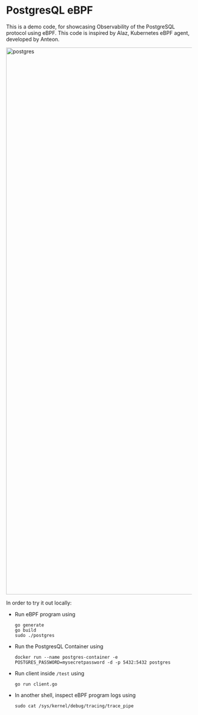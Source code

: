 # PostgresQL eBPF

This is a demo code, for showcasing Observability of the PostgreSQL protocol using eBPF. This code is inspired by Alaz, Kubernetes eBPF agent, developed by Anteon.

<img width="1481" alt="postgres" src="https://github.com/dorkamotorka/postgres-ebpf/assets/48418580/58cc493e-654c-4d56-badf-6f0ccb29b328">

In order to try it out locally:

- Run eBPF program using
  ```
  go generate
  go build
  sudo ./postgres
  ```
- Run the PostgresQL Container using
  ```
  docker run --name postgres-container -e POSTGRES_PASSWORD=mysecretpassword -d -p 5432:5432 postgres
  ```
- Run client inside `/test` using 
  ```
  go run client.go
  ```
- In another shell, inspect eBPF program logs using
  ```
  sudo cat /sys/kernel/debug/tracing/trace_pipe
  ```
